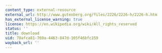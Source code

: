 ```yaml
---
content_type: external-resource
external_url: http://www.gutenberg.org/files/2226/2226-h/2226-h.htm
has_external_license_warning: true
license: https://en.wikipedia.org/wiki/All_rights_reserved
status: ''
title: download
uid: 70afca81-769a-4463-847d-105f46bfc159
wayback_url: ''
---
```

